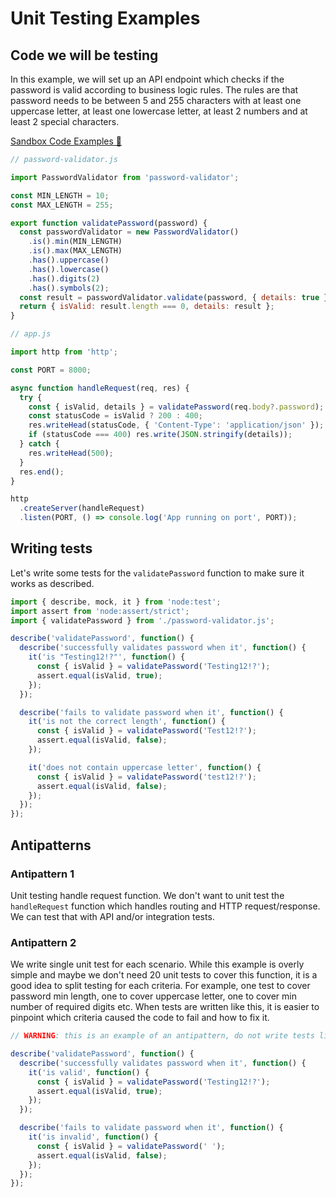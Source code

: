 # Unit Testing Examples

## Code we will be testing

In this example, we will set up an API endpoint which checks if the password is
valid according to business logic rules. The rules are that password needs to be
between 5 and 255 characters with at least one uppercase letter, at least one
lowercase letter, at least 2 numbers and at least 2 special characters.

[Sandbox Code Examples 🔗](https://stackblitz.com/edit/node-jwphcjdk?file=unit-tests.js)

```javascript
// password-validator.js

import PasswordValidator from 'password-validator';

const MIN_LENGTH = 10;
const MAX_LENGTH = 255;

export function validatePassword(password) {
  const passwordValidator = new PasswordValidator()
    .is().min(MIN_LENGTH)
    .is().max(MAX_LENGTH)
    .has().uppercase()
    .has().lowercase()
    .has().digits(2)
    .has().symbols(2);
  const result = passwordValidator.validate(password, { details: true });
  return { isValid: result.length === 0, details: result };
}
```

```javascript
// app.js

import http from 'http';

const PORT = 8000;

async function handleRequest(req, res) {
  try {
    const { isValid, details } = validatePassword(req.body?.password);
    const statusCode = isValid ? 200 : 400;
    res.writeHead(statusCode, { 'Content-Type': 'application/json' });
    if (statusCode === 400) res.write(JSON.stringify(details));
  } catch {
    res.writeHead(500);
  }
  res.end();
}

http
  .createServer(handleRequest)
  .listen(PORT, () => console.log('App running on port', PORT));
```

## Writing tests

Let's write some tests for the `validatePassword` function to make sure it works
as described.

```javascript
import { describe, mock, it } from 'node:test';
import assert from 'node:assert/strict';
import { validatePassword } from './password-validator.js';

describe('validatePassword', function() {
  describe('successfully validates password when it', function() {
    it('is "Testing12!?"', function() {
      const { isValid } = validatePassword('Testing12!?');
      assert.equal(isValid, true);
    });
  });

  describe('fails to validate password when it', function() {
    it('is not the correct length', function() {
      const { isValid } = validatePassword('Test12!?');
      assert.equal(isValid, false);
    });

    it('does not contain uppercase letter', function() {
      const { isValid } = validatePassword('test12!?');
      assert.equal(isValid, false);
    });
  });
});
```

## Antipatterns

### Antipattern 1

Unit testing handle request function. We don't want to unit test the `handleRequest`
function which handles routing and HTTP request/response. We can test that with API
and/or integration tests.

### Antipattern 2

We write single unit test for each scenario. While this example is overly simple
and maybe we don't need 20 unit tests to cover this function, it is a good idea
to split testing for each criteria. For example, one test to cover password min
length, one to cover uppercase letter, one to cover min number of required digits
etc. When tests are written like this, it is easier to pinpoint which criteria
caused the code to fail and how to fix it.

```javascript
// WARNING: this is an example of an antipattern, do not write tests like this

describe('validatePassword', function() {
  describe('successfully validates password when it', function() {
    it('is valid', function() {
      const { isValid } = validatePassword('Testing12!?');
      assert.equal(isValid, true);
    });
  });

  describe('fails to validate password when it', function() {
    it('is invalid', function() {
      const { isValid } = validatePassword(' ');
      assert.equal(isValid, false);
    });
  });
});
```



